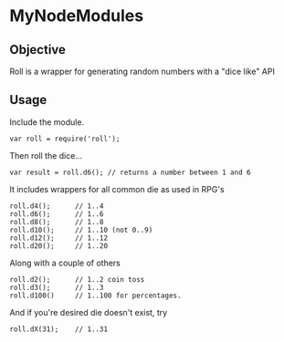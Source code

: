 # MyNodeModules

## Objective

Roll is a wrapper for generating random numbers with a "dice like" API


## Usage

Include the module.

    var roll = require('roll');
    
Then roll the dice...

    var result = roll.d6(); // returns a number between 1 and 6
    
It includes wrappers for all common die as used in RPG's 

    roll.d4();		// 1..4
    roll.d6();		// 1..6
    roll.d8();		// 1..8
    roll.d10();		// 1..10 (not 0..9)
    roll.d12();		// 1..12
    roll.d20();		// 1..20
    
Along with a couple of others

	roll.d2();		// 1..2	coin toss
	roll.d3();		// 1..3
	roll.d100()		// 1..100 for percentages.
	
And if you're desired die doesn't exist, try

    roll.dX(31);	// 1..31	
